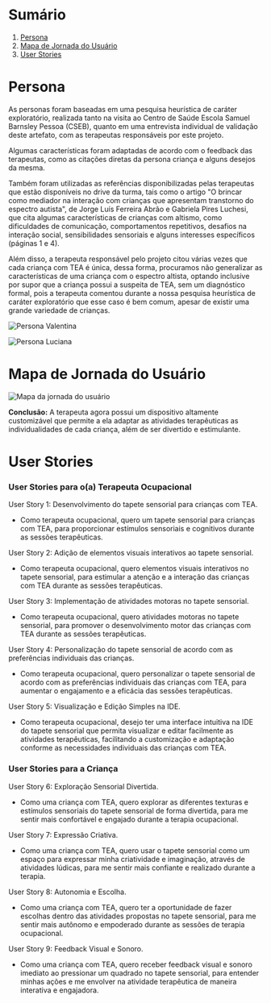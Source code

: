 # Sumário

1. [Persona](#persona)
2. [Mapa de Jornada do Usuário](#mapa-de-jornada-do-usuário)
3. [User Stories](#user-stories)

# Persona

As personas foram baseadas em uma pesquisa heurística de caráter exploratório, realizada tanto na visita ao Centro de Saúde Escola Samuel Barnsley Pessoa (CSEB), quanto em uma entrevista individual de validação deste artefato, com as terapeutas responsáveis por este projeto.

Algumas características foram adaptadas de acordo com o feedback das terapeutas, como as citações diretas da persona criança e alguns desejos da mesma.

Também foram utilizadas as referências disponibilizadas pelas terapeutas que estão disponíveis no drive da turma, tais como o artigo "O brincar como mediador na interação com crianças que apresentam transtorno do espectro autista", de Jorge Luís Ferreira Abrão e Gabriela Pires Luchesi, que cita algumas características de crianças com altismo, como dificuldades de comunicação, comportamentos repetitivos, desafios na interação social, sensibilidades sensoriais e alguns interesses específicos (páginas 1 e 4).

Além disso, a terapeuta responsável pelo projeto citou várias vezes que cada criança com TEA é única, dessa forma, procuramos não generalizar as características de uma criança com o espectro altista, optando inclusive por supor que a criança possui a suspeita de TEA, sem um diagnóstico formal, pois a terapeuta comentou durante a nossa pesquisa heurística de caráter exploratório que esse caso é bem comum, apesar de existir uma grande variedade de crianças.

![Persona Valentina](img/persona-crianca.jpg)

![Persona Luciana](img/persona-terapeuta.jpg)

# Mapa de Jornada do Usuário

![Mapa da jornada do usuário](img/mapa-jornada-usuario.jpg)

**Conclusão:** A terapeuta agora possui um dispositivo altamente customizável que permite a ela adaptar as atividades terapêuticas as individualidades de cada criança, além de ser divertido e estimulante.

# User Stories

### User Stories para o(a) Terapeuta Ocupacional

User Story 1: Desenvolvimento do tapete sensorial para crianças com TEA.
- Como terapeuta ocupacional, quero um tapete sensorial para crianças com TEA, para proporcionar estímulos sensoriais e cognitivos durante as sessões terapêuticas.

User Story 2: Adição de elementos visuais interativos ao tapete sensorial.
- Como terapeuta ocupacional, quero elementos visuais interativos no tapete sensorial, para estimular a atenção e a interação das crianças com TEA durante as sessões terapêuticas.

User Story 3: Implementação de atividades motoras no tapete sensorial.
- Como terapeuta ocupacional, quero atividades motoras no tapete sensorial, para promover o desenvolvimento motor das crianças com TEA durante as sessões terapêuticas.

User Story 4: Personalização do tapete sensorial de acordo com as preferências individuais das crianças.
- Como terapeuta ocupacional, quero personalizar o tapete sensorial de acordo com as preferências individuais das crianças com TEA, para aumentar o engajamento e a eficácia das sessões terapêuticas.

User Story 5: Visualização e Edição Simples na IDE.
- Como terapeuta ocupacional, desejo ter uma interface intuitiva na IDE do tapete sensorial que permita visualizar e editar facilmente as atividades terapêuticas, facilitando a customização e adaptação conforme as necessidades individuais das crianças com TEA.

### User Stories para a Criança

User Story 6: Exploração Sensorial Divertida.
- Como uma criança com TEA, quero explorar as diferentes texturas e estímulos sensoriais do tapete sensorial de forma divertida, para me sentir mais confortável e engajado durante a terapia ocupacional.

User Story 7: Expressão Criativa.
- Como uma criança com TEA, quero usar o tapete sensorial como um espaço para expressar minha criatividade e imaginação, através de atividades lúdicas, para me sentir mais confiante e realizado durante a terapia.

User Story 8: Autonomia e Escolha.
- Como uma criança com TEA, quero ter a oportunidade de fazer escolhas dentro das atividades propostas no tapete sensorial, para me sentir mais autônomo e empoderado durante as sessões de terapia ocupacional.

User Story 9: Feedback Visual e Sonoro.
- Como uma criança com TEA, quero receber feedback visual e sonoro imediato ao pressionar um quadrado no tapete sensorial, para entender minhas ações e me envolver na atividade terapêutica de maneira interativa e engajadora.
